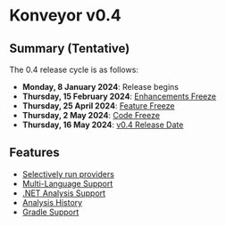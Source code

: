 # Konveyor v0.4

## Summary (Tentative)

The 0.4 release cycle is as follows:

- **Monday, 8 January 2024**: Release begins
- **Thursday, 15 February 2024**: [Enhancements Freeze](../release_phases.md#enhancements-freeze)
- **Thursday, 25 April 2024**: [Feature Freeze](../release_phases.md#feature-freeze)
- **Thursday, 2 May 2024**: [Code Freeze](../release_phases.md#code-freeze)
- **Thursday, 16 May 2024**: [v0.4 Release Date](../release_phases.md#release-date)

## Features

* [Selectively run providers](https://github.com/konveyor/enhancements/issues/155)
* [Multi-Language Support](https://github.com/konveyor/kantra/issues/142)
* [.NET Analysis Support](https://github.com/konveyor/enhancements/issues/154)
* [Analysis History](https://github.com/konveyor/enhancements/issues/140)
* [Gradle Support](https://github.com/konveyor/analyzer-lsp/issues/477)
